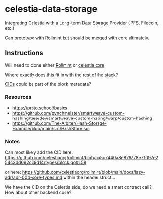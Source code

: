 # celestia-data-storage
Integrating Celestia with a Long-term Data Storage Provider (IPFS, Filecoin, etc.)

Can prototype with Rollmint but should be merged with core ultimately.

## Instructions

Will need to clone either [Rollmint](https://github.com/celestiaorg/rollmint) or [celestia core](https://github.com/celestiaorg/celestia-core/tree/v0.34.x-celestia/docs)

Where exactly does this fit in with the rest of the stack? 

[CIDs](https://github.com/pynchmeister/cid) could be part of the block metadata? 

### Resources

* https://proto.school/basics
* https://github.com/pynchmeister/smartweave-custom-hashing/tree/dev/smartweave-custom-hasing/warp/custom-hashing
* https://github.com/The-Arbiter/Hash-Storage-Example/blob/main/src/HashStore.sol

### Notes 

Can most likely add the CID here: https://github.com/celestiaorg/rollmint/blob/cb5c7440a8e879778e71097e254c3dd692c39d14/types/block.go#L58

or here: https://github.com/celestiaorg/rollmint/blob/main/docs/lazy-adr/adr-004-core-types.md within the header struct...

We have the CID on the Celestia side, do we need a smart contract call? How about other backend code?
